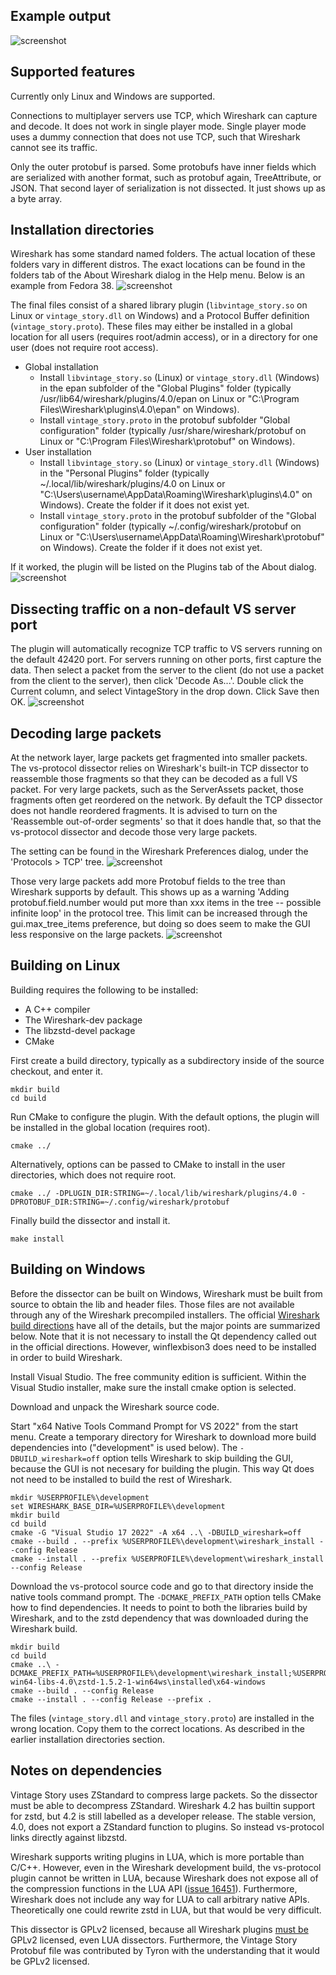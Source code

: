 ## Example output

![screenshot](https://raw.githubusercontent.com/bluelightning32/vs-protocol/main/doc/example1.png)

## Supported features

Currently only Linux and Windows are supported.

Connections to multiplayer servers use TCP, which Wireshark can capture and decode. It does not work in single player mode. Single player mode uses a dummy connection that does not use TCP, such that Wireshark cannot see its traffic.

Only the outer protobuf is parsed. Some protobufs have inner fields which are serialized with another format, such as protobuf again, TreeAttribute, or JSON. That second layer of serialization is not dissected. It just shows up as a byte array.

## Installation directories

Wireshark has some standard named folders. The actual location of these folders vary in different distros. The exact locations can be found in the folders tab of the About Wireshark dialog in the Help menu. Below is an example from Fedora 38.
![screenshot](https://raw.githubusercontent.com/bluelightning32/vs-protocol/main/doc/wireshark_folders.png)

The final files consist of a shared library plugin (`libvintage_story.so` on Linux or `vintage_story.dll` on Windows) and a Protocol Buffer definition (`vintage_story.proto`). These files may either be installed in a global location for all users (requires root/admin access), or in a directory for one user (does not require root access).

* Global installation
    * Install `libvintage_story.so` (Linux) or `vintage_story.dll` (Windows) in the epan subfolder of the "Global Plugins" folder (typically /usr/lib64/wireshark/plugins/4.0/epan on Linux or "C:\Program Files\Wireshark\plugins\4.0\epan" on Windows).
    * Install `vintage_story.proto` in the protobuf subfolder "Global configuration" folder (typically /usr/share/wireshark/protobuf on Linux or "C:\Program Files\Wireshark\protobuf" on Windows).
* User installation
    * Install `libvintage_story.so` (Linux) or `vintage_story.dll` (Windows) in the "Personal Plugins" folder (typically ~/.local/lib/wireshark/plugins/4.0 on Linux or "C:\Users\username\AppData\Roaming\Wireshark\plugins\4.0" on Windows). Create the folder if it does not exist yet.
    * Install `vintage_story.proto` in the protobuf subfolder of the "Global configuration" folder (typically ~/.config/wireshark/protobuf on Linux or "C:\Users\username\AppData\Roaming\Wireshark\protobuf" on Windows). Create the folder if it does not exist yet.

If it worked, the plugin will be listed on the Plugins tab of the About dialog.
![screenshot](https://raw.githubusercontent.com/bluelightning32/vs-protocol/main/doc/wireshark_plugins.png)

## Dissecting traffic on a non-default VS server port

The plugin will automatically recognize TCP traffic to VS servers running on the default 42420 port. For servers running on other ports, first capture the data. Then select a packet from the server to the client (do not use a packet from the client to the server), then click 'Decode As...'. Double click the Current column, and select VintageStory in the drop down. Click Save then OK.
![screenshot](https://raw.githubusercontent.com/bluelightning32/vs-protocol/main/doc/decode_as.png)

## Decoding large packets

At the network layer, large packets get fragmented into smaller packets. The vs-protocol dissector relies on Wireshark's built-in TCP dissector to reassemble those fragments so that they can be decoded as a full VS packet. For very large packets, such as the ServerAssets packet, those fragments often get reordered on the network. By default the TCP dissector does not handle reordered fragments. It is advised to turn on the 'Reassemble out-of-order segments' so that it does handle that, so that the vs-protocol dissector and decode those very large packets.

The setting can be found in the Wireshark Preferences dialog, under the 'Protocols > TCP' tree.
![screenshot](https://raw.githubusercontent.com/bluelightning32/vs-protocol/main/doc/tcp_preferences.png)

Those very large packets add more Protobuf fields to the tree than Wireshark supports by default. This shows up as a warning 'Adding protobuf.field.number would put more than xxx items in the tree -- possible infinite loop' in the protocol tree. This limit can be increased through the gui.max\_tree\_items preference, but doing so does seem to make the GUI less responsive on the large packets.
![screenshot](https://raw.githubusercontent.com/bluelightning32/vs-protocol/main/doc/max_tree_elements.png)

## Building on Linux

Building requires the following to be installed:
* A C++ compiler
* The Wireshark-dev package
* The libzstd-devel package
* CMake

First create a build directory, typically as a subdirectory inside of the source checkout, and enter it.
```
mkdir build
cd build
```

Run CMake to configure the plugin. With the default options, the plugin will be installed in the global location (requires root).
```
cmake ../
```

Alternatively, options can be passed to CMake to install in the user directories, which does not require root.
```
cmake ../ -DPLUGIN_DIR:STRING=~/.local/lib/wireshark/plugins/4.0 -DPROTOBUF_DIR:STRING=~/.config/wireshark/protobuf
```

Finally build the dissector and install it.
```
make install
```

## Building on Windows

Before the dissector can be built on Windows, Wireshark must be built from source to obtain the lib and header files. Those files are not available through any of the Wireshark precompiled installers. The official [Wireshark build directions](https://www.wireshark.org/docs/wsdg_html_chunked/ChSetupWindows) have all of the details, but the major points are summarized below. Note that it is not necessary to install the Qt dependency called out in the official directions. However, winflexbison3 does need to be installed in order to build Wireshark.

Install Visual Studio. The free community edition is sufficient. Within the Visual Studio installer, make sure the install cmake option is selected.

Download and unpack the Wireshark source code.

Start "x64 Native Tools Command Prompt for VS 2022" from the start menu. Create a temporary directory for Wireshark to download more build dependencies into ("development" is used below). The `-DBUILD_wireshark=off` option tells Wireshark to skip building the GUI, because the GUI is not necesary for building the plugin. This way Qt does not need to be installed to build the rest of Wireshark.
```
mkdir %USERPROFILE%\development
set WIRESHARK_BASE_DIR=%USERPROFILE%\development
mkdir build
cd build
cmake -G "Visual Studio 17 2022" -A x64 ..\ -DBUILD_wireshark=off
cmake --build . --prefix %USERPROFILE%\development\wireshark_install --config Release
cmake --install . --prefix %USERPROFILE%\development\wireshark_install --config Release
```

Download the vs-protocol source code and go to that directory inside the native tools command prompt. The `-DCMAKE_PREFIX_PATH` option tells CMake how to find dependencies. It needs to point to both the libraries build by Wireshark, and to the zstd dependency that was downloaded during the Wireshark build.
```
mkdir build
cd build
cmake ..\ -DCMAKE_PREFIX_PATH=%USERPROFILE%\development\wireshark_install;%USERPROFILE%\development\wireshark-win64-libs-4.0\zstd-1.5.2-1-win64ws\installed\x64-windows
cmake --build . --config Release
cmake --install . --config Release --prefix .
```

The files (`vintage_story.dll` and `vintage_story.proto`) are installed in the wrong location. Copy them to the correct locations. As described in the earlier installation directories section.

## Notes on dependencies

Vintage Story uses ZStandard to compress large packets. So the dissector must be able to decompress ZStandard. Wireshark 4.2 has builtin support for zstd, but 4.2 is still labelled as a developer release. The stable version, 4.0, does not export a ZStandard function to plugins. So instead vs-protocol links directly against libzstd.

Wireshark supports writing plugins in LUA, which is more portable than C/C++. However, even in the Wireshark development build, the vs-protocol plugin cannot be written in LUA, because Wireshark does not expose all of the compression functions in the LUA API ([issue 16451](https://gitlab.com/wireshark/wireshark/-/issues/16451)). Furthermore, Wireshark does not include any way for LUA to call arbitrary native APIs. Theoretically one could rewrite zstd in LUA, but that would be very difficult.

This dissector is GPLv2 licensed, because all Wireshark plugins [must be](https://wiki.wireshark.org/Lua#beware-the-gpl) GPLv2 licensed, even LUA dissectors. Furthermore, the Vintage Story Protobuf file was contributed by Tyron with the understanding that it would be GPLv2 licensed.
